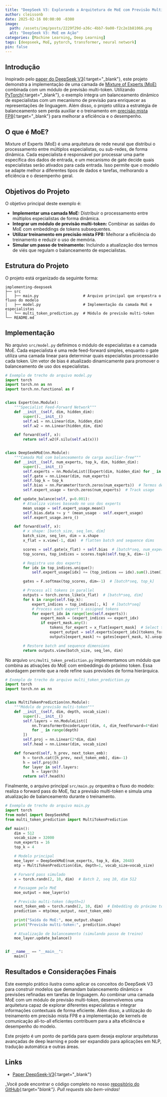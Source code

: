 ```yaml
---
title: "DeepSeek V3: Explorando a Arquitetura de MoE com Previsão Multi-Token"
author: cleissonb
date: 2025-02-16 00:00:00 -0300
image:
  path: /assets/img/posts/2229f29d-a36c-4bb7-9a00-f2c2e1b81066.png
  alt: "DeepSeek V3: MoE em Ação"
categories: [Machine Learning, Deep Learning]
tags: [deepseek, MoE, pytorch, transformer, neural network]
pin: false
---
```


## Introdução

Inspirado pelo [paper do DeepSeek V3](https://github.com/deepseek-ai/DeepSeek-V3/blob/main/DeepSeek_V3.pdf){:target="_blank"}, este projeto demonstra a implementação de uma camada de [Mixture of Experts (MoE)](#o-que-e-moe) combinada com um módulo de previsão multi-token. Utilizando [PyTorch](https://pytorch.org/){:target="_blank"}, o exemplo integra um balanceamento dinâmico de especialistas com um mecanismo de previsão para enriquecer as representações de linguagem. Além disso, o projeto utiliza a estratégia de balanceamento sem perda auxiliar e o treinamento em [precisão mista FP8](https://codingmall.com/knowledge-base/25-global/241992-como-o-uso-do-treinamento-de-preciso-misto-fp8-afeta-o-desempenho-de-deepseek){:target="_blank"} para melhorar a eficiência e o desempenho.

## O que é MoE?

Mixture of Experts (MoE) é uma arquitetura de rede neural que distribui o processamento entre múltiplos especialistas, ou sub-redes, de forma dinâmica. Cada especialista é responsável por processar uma parte específica dos dados de entrada, e um mecanismo de gate decide quais especialistas serão ativados para cada entrada. Isso permite que o modelo se adapte melhor a diferentes tipos de dados e tarefas, melhorando a eficiência e o desempenho geral.

## Objetivos do Projeto

O objetivo principal deste exemplo é:
- **Implementar uma camada MoE:** Distribuir o processamento entre múltiplos especialistas de forma dinâmica.
- **Integrar um módulo de previsão multi-token:** Combinar as saídas do MoE com embeddings de tokens subsequentes.
- **Utilizar treinamento em precisão mista FP8:** Melhorar a eficiência do treinamento e reduzir o uso de memória.
- **Simular um passo de treinamento:** Incluindo a atualização dos termos de viés que regulam o balanceamento de especialistas.

## Estrutura do Projeto

O projeto está organizado da seguinte forma:

```
implementing-deepseek
├── src
│   ├── main.py                    # Arquivo principal que orquestra o fluxo do modelo
│   ├── model.py                   # Implementação da camada MoE e especialistas
│   └── multi_token_prediction.py  # Módulo de previsão multi-token
└── README.md
```

## Implementação

No arquivo `src/model.py` definimos o módulo de especialistas e a camada MoE. Cada especialista é uma rede feed-forward simples, enquanto o gate utiliza uma camada linear para determinar quais especialistas processarão cada token. Um vetor de bias é atualizado dinamicamente para promover o balanceamento de uso dos especialistas.

```python
# Exemplo de trecho do arquivo model.py
import torch
import torch.nn as nn
import torch.nn.functional as F


class Expert(nn.Module):
    """Specialist Feed-Forward Network"""
    def __init__(self, dim, hidden_dim):
        super().__init__()
        self.w1 = nn.Linear(dim, hidden_dim)
        self.w2 = nn.Linear(hidden_dim, dim)

    def forward(self, x):
        return self.w2(F.silu(self.w1(x)))


class DeepSeekMoE(nn.Module):
    """Camada MoE com balanceamento de carga auxiliar-free"""
    def __init__(self, num_experts, top_k, dim, hidden_dim):
        super().__init__()
        self.experts = nn.ModuleList([Expert(dim, hidden_dim) for _ in range(num_experts)])
        self.gate = nn.Linear(dim, num_experts)
        self.top_k = top_k
        self.bias = nn.Parameter(torch.zeros(num_experts))  # Termos de viés para balanceamento
        self.expert_usage = torch.zeros(num_experts)  # Track usage

    def update_balance(self, y=0.001):
        # Atualiza viéses baseado no uso dos experts
        mean_usage = self.expert_usage.mean()
        self.bias.data += y * (mean_usage - self.expert_usage)
        self.expert_usage.zero_()

    def forward(self, x):
        # x shape: [batch_size, seq_len, dim]
        batch_size, seq_len, dim = x.shape
        x_flat = x.view(-1, dim)  # flatten batch and sequence dims

        scores = self.gate(x_flat) + self.bias  # [batch*seq, num_experts]
        top_scores, top_indices = scores.topk(self.top_k, dim=-1)

        # Registra uso dos experts
        for idx in top_indices.unique():
            self.expert_usage[idx] += (top_indices == idx).sum().item()

        gates = F.softmax(top_scores, dim=-1)  # [batch*seq, top_k]

        # Process all tokens in parallel
        outputs = torch.zeros_like(x_flat)  # [batch*seq, dim]
        for k in range(self.top_k):
            expert_indices = top_indices[:, k]  # [batch*seq]
            # Process each expert's assigned tokens
            for expert_idx in range(len(self.experts)):
                expert_mask = (expert_indices == expert_idx)
                if expert_mask.any():
                    tokens_for_expert = x_flat[expert_mask]  # Select tokens for this expert
                    expert_output = self.experts[expert_idx](tokens_for_expert)
                    outputs[expert_mask] += gates[expert_mask, k].unsqueeze(-1) * expert_output

        # Restore batch and sequence dimensions
        return outputs.view(batch_size, seq_len, dim)
```

No arquivo `src/multi_token_prediction.py` implementamos um módulo que combina as ativações do MoE com embeddings do próximo token. Essa abordagem permite que a rede refine suas previsões de forma hierárquica.

```python
# Exemplo de trecho do arquivo multi_token_prediction.py
import torch
import torch.nn as nn


class MultiTokenPrediction(nn.Module):
    """Módulo de previsão multi-token"""
    def __init__(self, dim, depth, vocab_size):
        super().__init__()
        self.layers = nn.ModuleList([
            nn.TransformerEncoderLayer(dim, 4, dim_feedforward=4*dim)
            for _ in range(depth)
        ])
        self.proj = nn.Linear(2*dim, dim)
        self.head = nn.Linear(dim, vocab_size)

    def forward(self, h_prev, next_token_emb):
        h = torch.cat([h_prev, next_token_emb], dim=-1)
        h = self.proj(h)
        for layer in self.layers:
            h = layer(h)
        return self.head(h)
```

Finalmente, o arquivo principal `src/main.py` orquestra o fluxo do modelo: realiza o forward pass do MoE, faz a previsão multi-token e simula uma atualização de balanceamento durante o treinamento.

```python
# Exemplo de trecho do arquivo main.py
import torch
from model import DeepSeekMoE
from multi_token_prediction import MultiTokenPrediction

def main():
    dim = 512
    vocab_size = 32000
    num_experts = 16
    top_k = 4

    # Modelo principal
    moe_layer = DeepSeekMoE(num_experts, top_k, dim, 2048)
    mtp = MultiTokenPrediction(dim, depth=1, vocab_size=vocab_size)

    # Forward pass simulado
    x = torch.randn(2, 10, dim)  # Batch 2, seq 10, dim 512

    # Passagem pelo MoE
    moe_output = moe_layer(x)

    # Previsão multi-token (depth=1)
    next_token_emb = torch.randn(2, 10, dim)  # Embedding do próximo token
    prediction = mtp(moe_output, next_token_emb)

    print("Saída do MoE:", moe_output.shape)
    print("Previsão multi-token:", prediction.shape)

    # Atualização de balanceamento (simulando passo de treino)
    moe_layer.update_balance()


if __name__ == "__main__":
    main()
```

## Resultados e Considerações Finais

Este exemplo prático ilustra como aplicar os conceitos do DeepSeek V3 para construir modelos que demandam balanceamento dinâmico e previsões refinadas em tarefas de linguagem. Ao combinar uma camada MoE com um módulo de previsão multi-token, desenvolvemos uma arquitetura capaz de explorar diferentes especialistas e integrar informações contextuais de forma eficiente. Além disso, a utilização do treinamento em precisão mista FP8 e a implementação de kernels de comunicação all-to-all eficientes contribuem para a alta eficiência e desempenho do modelo.

Este projeto é um ponto de partida para quem deseja explorar arquiteturas avançadas de deep learning e pode ser expandido para aplicações em NLP, tradução automática e outras áreas.

## Links

- [Paper DeepSeek-V3](https://github.com/deepseek-ai/DeepSeek-V3/blob/main/DeepSeek_V3.pdf){:target="_blank"}

_Você pode encontrar o código completo no nosso [repositório do GitHub](https://github.com/cleissonbarbosa/implementing-deepseek){:target="_blank"}. Pull requests são bem-vindas!_